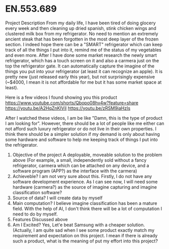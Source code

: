 # EN.553.689
Project Description
From my daily life, I have been tired of doing glocery every week and then cleaning up dried spanish, stink chicken wings and clustered milk box from my refrigerator. No need to mention an extremely ancient steak that has been forgotten in the most deep layer of the frozen section.
I indeed hope there can be a "SMART" refrigerator which can keep track of all the things I put into it, remind me of the status of my vegetables and even more.
After I have done some market research the newly smart refrigerator, which has a touch screen on it and also a carmera just on the top the refrigerator gate. It can automatically capture the imagine of the things you put into your refrigerator (at least it can recognize an apple). It is pretty new (just released early this year), but not surprisingly expensive (~$4000, I mean it is not affordable for me but it has some market space at least). 

Here is a  few videos I found showing you this product
https://www.youtube.com/shorts/Qbopo08hv4w?feature=share
https://youtu.be/A2HqZnKIViI
https://youtu.be/zRSM9iaHzIs

After I watched these videos, I am be like "Damn, this is the type of product I am looking for". However, there should be a lot of people like me either can not afford such luxury refrigerator or do not live in their own properties. I think there should be a simpler solution if my demand is only about having some hardware and software to help me keeping track of things I put into the refrigerator.

1) Objective of the project
   A deployable, moveable solution to the problem above (For example, a small, independently sold without a fancy refrigerator, carmera which can be attached on any device, and a software program (APP?) as the interface with the carmera)
2) Achieveble?
   I am not very sure about this. Firstly, I do not have any software development experience. As I can see now, I will need some hardware (carmera?) as the source of imagine capturing and imagine classification software?
3) Source of data?
   I will create data by myself
4) Main computation?
   I believe imagine classification has been a mature field. With the help of AI, I don't think there will be a lot of computation I need to do by myself. 
5) Features
   Discussed above
6) Am I Excited?
    Yes, Let'e beat Samsung with a cheaper solution. (Actually, I am quite sad when I see some product exactly match my requirement and expectation on this project. I mean if there is already such a product, what is the meaning of put my effort into this project?
